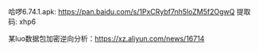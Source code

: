 哈啰6.74.1.apk: https://pan.baidu.com/s/1PxCRybf7nh5loZM5f2OgwQ 提取码: xhp6 

某luo数据包加密逆向分析：https://xz.aliyun.com/news/16714
